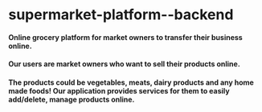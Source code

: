 # supermarket-platform--backend

#### Online grocery platform for market owners to transfer their business online.
#### Our users are market owners who want to sell their products online. 
#### The products could be vegetables, meats, dairy products and any home made foods! Our application provides services for them to easily add/delete, manage products online. 

